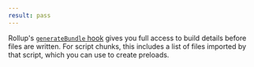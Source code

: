 ```yaml
---
result: pass
---
```


Rollup's [`generateBundle` hook](https://rollupjs.org/guide/en/#generatebundle) gives you full access to build details before files are written. For script chunks, this includes a list of files imported by that script, which you can use to create preloads.
